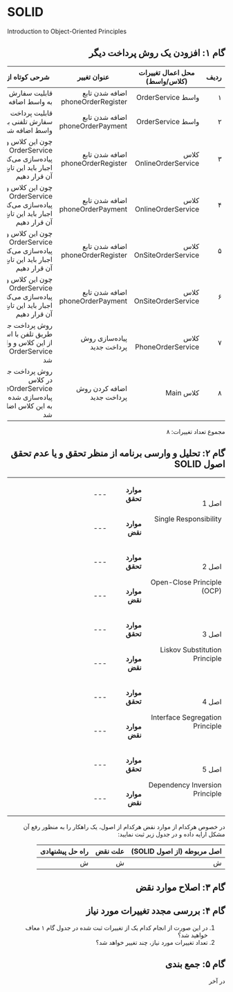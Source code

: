 # SOLID
Introduction to Object-Oriented Principles

<div dir="rtl">
  
## گام ۱: افزودن یک روش پرداخت دیگر


| ردیف | محل اعمال تغییرات (کلاس/واسط) | عنوان تغییر | شرحی کوتاه از تغییر |
| - | - | - | - |
| ۱ | واسط OrderService | اضافه شدن تابع phoneOrderRegister | قابلیت سفارش تلفنی به واسط اضافه شد |
| ۲ | واسط OrderService | اضافه شدن تابع phoneOrderPayment | قابلیت پرداخت سفارش تلفنی به واسط اضافه شد |
| ۳ | کلاس OnlineOrderService | اضافه شدن تابع phoneOrderRegister | چون این کلاس واسط OrderService را پیاده‌سازی می‌کند، به اجبار باید این تابع را در آن قرار دهیم |
| ۴ | کلاس OnlineOrderService | اضافه شدن تابع phoneOrderPayment | چون این کلاس واسط OrderService را پیاده‌سازی می‌کند، به اجبار باید این تابع را در آن قرار دهیم |
| ۵ | کلاس OnSiteOrderService | اضافه شدن تابع phoneOrderRegister | چون این کلاس واسط OrderService را پیاده‌سازی می‌کند، به اجبار باید این تابع را در آن قرار دهیم |
| ۶ | کلاس OnSiteOrderService | اضافه شدن تابع phoneOrderPayment | چون این کلاس واسط OrderService را پیاده‌سازی می‌کند، به اجبار باید این تابع را در آن قرار دهیم |
| ۷ | کلاس PhoneOrderService | پیاده‌سازی روش پرداخت جدید | روش پرداخت جدید از طریق تلفن با استفاده از این کلاس و واسط OrderService انجام شد |
| ۸ | کلاس Main | اضافه کردن روش پرداخت جدید | روش پرداخت جدید که در کلاس PhoneOrderService پیاده‌سازی شده بود، به این کلاس اضافه شد |

مجموع تعداد تغییرات: ۸

## گام ۲: تحلیل و وارسی برنامه از منظر تحقق و یا عدم تحقق اصول SOLID

<table dir='rtl'>
<tbody>
<tr>
<td rowspan="2" width="240">
<p>اصل 1</p>
<p>Single Responsibility</p>
</td>
<td width="95">
<p><strong>موارد تحقق</strong></p>
</td>
<td width="454">
---
</td></tr>
<tr>
<td>
<p><strong>موارد نقض</strong></p>
</td>
<td>
---
</td></tr>
<tr>
<td rowspan="2">
<p>اصل 2</p>
<p>Open-Close Principle (OCP)</p>
</td>
<td>
<p><strong>موارد تحقق</strong></p>
</td>
<td>
---
</td></tr>
<tr>
<td>
<p><strong>موارد نقض</strong></p>
</td>
<td>
---
</td></tr>
<tr>
<td rowspan="2">
<p>اصل 3</p>
<p>Liskov Substitution Principle</p>
</td>
<td>
<p><strong>موارد تحقق</strong></p>
</td>
<td>
---
</td></tr>
<tr>
<td>
<p><strong>موارد نقض</strong></p>
</td>
<td>
---
</td></tr>
<tr>
<td rowspan="2">
<p>اصل 4</p>
<p>Interface Segregation Principle</p>
</td>
<td>
<p><strong>موارد تحقق</strong></p>
</td>
<td>
---
</td></tr>
<tr>
<td>
<p><strong>موارد نقض</strong></p>
</td>
<td>
---
</td></tr>
<tr>
<td rowspan="2">
<p>اصل 5</p>
<p>Dependency Inversion Principle</p>
</td>
<td>
<p><strong>موارد تحقق</strong></p>
</td>
<td>
---
</td></tr>
<tr>
<td>
<p><strong>موارد نقض</strong></p>
</td>
<td>
---
</td></tr>
</tbody>
</table>



در خصوص هرکدام از موارد نقض هرکدام از اصول، یک راهکار را به منظور رفع آن مشکل ارایه داده و در جدول زیر ثبت نمایید:

| اصل مربوطه (از اصول SOLID) | علت نقض | راه حل پیشنهادی |
| - | - | - |
| ش | ش | ش |

## گام ۳: اصلاح موارد نقض

## گام ۴: بررسی مجدد تغییرات مورد نیاز

1. در این صورت از انجام کدام یک از تغییرات ثبت شده در جدول گام ۱ معاف خواهید شد؟
2. تعداد تغییرات مورد نیاز، چند تغییر خواهد شد؟

## گام ۵: جمع بندی

در آخر 

</div>
